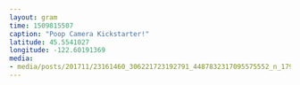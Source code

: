 ```yaml
---
layout: gram
time: 1509815507
caption: "Poop Camera Kickstarter!"
latitude: 45.5541027
longitude: -122.60191369
media:
- media/posts/201711/23161460_306221723192791_4487832317095575552_n_17907022462036791.jpg
---
```

